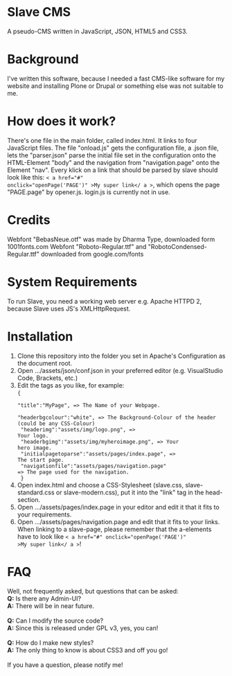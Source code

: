 # Slave CMS
A pseudo-CMS written in JavaScript, JSON, HTML5 and CSS3.

# Background
I've written this software, because I needed a fast CMS-like software for my website
and installing Plone or Drupal or something else was not suitable to me.

# How does it work?
There's one file in the main folder, called index.html. It links to four JavaScript files.
The file "onload.js" gets the configuration file, a .json file, lets the "parser.json" parse
the initial file set in the configuration onto the HTML-Element "body" and the navigation
from "navigation.page" onto the Element "nav". Every klick on a link that should be parsed
by slave should look like this: <code>< a href="#" onclick="openPage('PAGE')" >My super link</ a ></code>,
which opens the page "PAGE.page" by opener.js. login.js is currently not in use.

# Credits
Webfont "BebasNeue.otf" was made by Dharma Type, downloaded form 1001fonts.com
Webfont "Roboto-Regular.ttf" and "RobotoCondensed-Regular.ttf" downloaded from google.com/fonts

# System Requirements
To run Slave, you need a working web server e.g. Apache HTTPD 2, because Slave uses JS's XMLHttpRequest.

# Installation
1. Clone this repository into the folder you set in Apache's Configuration as the document root.
2. Open .../assets/json/conf.json in your preferred editor (e.g. VisualStudio Code, Brackets, etc.)
3. Edit the tags as you like, for example:<br>
   <code>{<br>
       "title":"MyPage",                                => The Name of your Webpage.<br>
       "headerbgcolour":"white",                        => The Background-Colour of the header (could be any CSS-Colour)<br>
       "headerimg":"assets/img/logo.png",               => Your logo.<br>
       "headerbgimg":"assets/img/myheroimage.png",      => Your hero image.<br>
       "initialpagetoparse":"assets/pages/index.page",  => The start page.<br>
       "navigationfile":"assets/pages/navigation.page"  => The page used for the navigation.<br>
   }</code>
4. Open index.html and choose a CSS-Stylesheet (slave.css, slave-standard.css or slave-modern.css), put it into the "link" tag in the head-section.
5. Open .../assets/pages/index.page in your editor and edit it that it fits to your requirements.
6. Open .../assets/pages/navigation.page and edit that it fits to your links. When linking to a slave-page,
please remember that the a-elements have to look like <code>< a href="#" onclick="openPage('PAGE')" >My super link</ a ></code>!

# FAQ
Well, not frequently asked, but questions that can be asked:<br>
**Q:** Is there any Admin-UI?<br>
**A:** There will be in near future.<br><br>
**Q:** Can I modify the source code?<br>
**A:** Since this is released under GPL v3, yes, you can!<br><br>
**Q:** How do I make new styles?<br>
**A:** The only thing to know is about CSS3 and off you go!<br><br>
If you have a question, please notify me!
